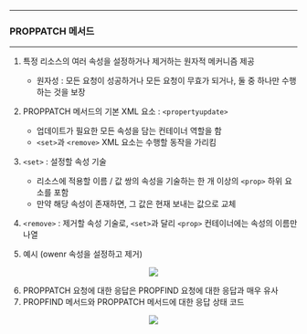 -----
### PROPPATCH 메서드
-----
1. 특정 리소스의 여러 속성을 설정하거나 제거하는 원자적 메커니즘 제공
   - 원자성 : 모든 요청이 성공하거나 모든 요청이 무효가 되거나, 둘 중 하나만 수행하는 것을 보장

2. PROPPATCH 메서드의 기본 XML 요소 : ```<propertyupdate>```
   - 업데이트가 필요한 모든 속성을 담는 컨테이너 역할을 함
   - ```<set>```과 ```<remove>``` XML 요소는 수행할 동작을 가리킴

3. ```<set>``` : 설정할 속성 기술
   - 리소스에 적용할 이름 / 값 쌍의 속성을 기술하는 한 개 이상의 ```<prop>``` 하위 요소를 포함
   - 만약 해당 속성이 존재하면, 그 값은 현재 보내는 값으로 교체

4. ```<remove>``` : 제거할 속성 기술로, ```<set>```과 달리 ```<prop>``` 컨테이너에는 속성의 이름만 나열

5. 예시 (owenr 속성을 설정하고 제거)
<div align="center">
<img src="https://github.com/user-attachments/assets/f07c4129-77f6-40ea-965c-8a3242603643">
</div>

6. PROPPATCH 요청에 대한 응답은 PROPFIND 요청에 대한 응답과 매우 유사
7. PROPFIND 메서드와 PROPPATCH 메서드에 대한 응답 상태 코드
<div align="center">
<img src="https://github.com/user-attachments/assets/154cbf1e-9cb0-442d-895c-e7b4ff3b9914">
</div>
